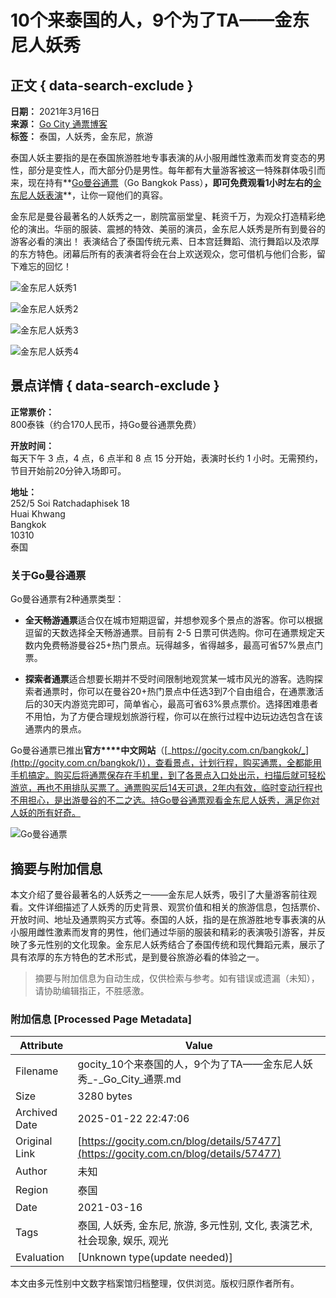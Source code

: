 # 10个来泰国的人，9个为了TA——金东尼人妖秀

## 正文 { data-search-exclude }


**日期：** 2021年3月16日  
**来源：** [Go City 通票博客](https://gocity.com.cn/blog/details/57477)  
**标签：** 泰国，人妖秀，金东尼，旅游  

泰国人妖主要指的是在泰国旅游胜地专事表演的从小服用雌性激素而发育变态的男性，部分是变性人，而大部分仍是男性。每年都有大量游客被这一特殊群体吸引而来，现在持有**[Go曼谷通票](http://gocity.com.cn/bangkok/)（Go Bangkok Pass）**，即可免费观看1小时左右的**[金东尼人妖表演](https://gocity.com.cn/bangkok/attractions/golden-dome-cabaret-show.html)**，让你一窥他们的真容。

金东尼是曼谷最著名的人妖秀之一，剧院富丽堂皇、耗资千万，为观众打造精彩绝伦的演出。华丽的服装、震撼的特效、美丽的演员，金东尼人妖秀是所有到曼谷的游客必看的演出！ 表演结合了泰国传统元素、日本宫廷舞蹈、流行舞蹈以及浓厚的东方特色。闭幕后所有的表演者将会在台上欢送观众，您可借机与他们合影，留下难忘的回忆！

![金东尼人妖秀1](https://lvyou168.cn/upload/20210316/150323057.jpg)

![金东尼人妖秀2](https://lvyou168.cn/upload/20210316/150339801.jpg)

![金东尼人妖秀3](https://lvyou168.cn/upload/20210316/150356870.jpg)

![金东尼人妖秀4](https://lvyou168.cn/upload/20210316/150533460.jpg)

## 景点详情 { data-search-exclude }

**正常票价：**  
800泰铢（约合170人民币，持Go曼谷通票免费）

**开放时间：**  
每天下午 3 点，4 点，6 点半和 8 点 15 分开始，表演时长约 1 小时。无需预约，节目开始前20分钟入场即可。

**地址：**  
252/5 Soi Ratchadaphisek 18  
Huai Khwang  
Bangkok  
10310  
泰国

### 关于Go曼谷通票

Go曼谷通票有2种通票类型：

- **全天畅游通票**适合仅在城市短期逗留，并想参观多个景点的游客。你可以根据逗留的天数选择全天畅游通票。目前有 2-5 日票可供选购。你可在通票规定天数内免费畅游曼谷25+热门景点。玩得越多，省得越多，最高可省57%景点门票。

- **探索者通票**适合想要长期并不受时间限制地观赏某一城市风光的游客。选购探索者通票时，你可以在曼谷20+热门景点中任选3到7个自由组合，在通票激活后的30天内游览完即可，简单省心，最高可省63%景点票价。选择困难患者不用怕，为了方便合理规划旅游行程，你可以在旅行过程中边玩边选包含在该通票内的景点。

Go曼谷通票已推出**官方****中文网站**（[_https://gocity.com.cn/bangkok/_](http://gocity.com.cn/bangkok/)），查看景点，计划行程，购买通票，全都能用手机搞定。购买后将通票保存在手机里，到了各景点入口处出示，扫描后就可轻松游览，再也不用排队买票了。通票购买后14天可退，2年内有效，临时变动行程也不用担心，是出游曼谷的不二之选。持Go曼谷通票观看金东尼人妖秀，满足你对人妖的所有好奇。

![Go曼谷通票](https://lvyou168.cn/upload/20210316/152556680.png)
<!-- tcd_original_link https://gocity.com.cn/blog/details/57477 -->


## 摘要与附加信息

<!-- tcd_abstract -->
本文介绍了曼谷最著名的人妖秀之一——金东尼人妖秀，吸引了大量游客前往观看。文件详细描述了人妖秀的历史背景、观赏价值和相关的旅游信息，包括票价、开放时间、地址及通票购买方式等。泰国的人妖，指的是在旅游胜地专事表演的从小服用雌性激素而发育的男性，他们通过华丽的服装和精彩的表演吸引游客，并反映了多元性别的文化现象。金东尼人妖秀结合了泰国传统和现代舞蹈元素，展示了具有浓厚的东方特色的艺术形式，是到曼谷旅游必看的体验之一。
<!-- tcd_abstract_end -->

> 摘要与附加信息为自动生成，仅供检索与参考。如有错误或遗漏（未知），请协助编辑指正，不胜感激。

### 附加信息 [Processed Page Metadata]

| Attribute       | Value                                  |
|-----------------|----------------------------------------|
| Filename        | gocity_10个来泰国的人，9个为了TA——金东尼人妖秀_-_Go_City_通票.md                             |
| Size            | 3280 bytes                           |
| Archived Date   | 2025-01-22 22:47:06                             |
| Original Link   | [https://gocity.com.cn/blog/details/57477](https://gocity.com.cn/blog/details/57477)                       |
| Author          | 未知                               |
| Region          | 泰国                               |
| Date            | 2021-03-16                                 |
| Tags            | 泰国, 人妖秀, 金东尼, 旅游, 多元性别, 文化, 表演艺术, 社会现象, 娱乐, 观光                                 |
| Evaluation            | [Unknown type(update needed)]                                 |
<!-- tcd_table_end -->

本文由多元性别中文数字档案馆归档整理，仅供浏览。版权归原作者所有。
